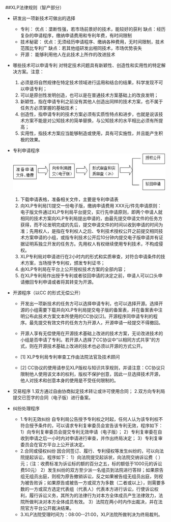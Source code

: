 ##XLP法律规则（智产部分）
* 研发出一项新技术可做出的选择
	* 专利：
优点：垄断性强，若市场前景好的技术，能较好的获利
缺点：经历复杂的申请程序，缴纳申请费用和专利年费，有时间限制
	* 技术秘密：
优点：无须经历申请程序、缴纳各种费用，无时间限制，技术范围比专利广
缺点：若其他组研发出相同技术，市场优势丧失
	* 开源：
能够利用他人在此技术上所作的改进技术



* 哪些技术可以申请专利
对特定技术问题具有新颖性、创造性和实用性的特定解决方案。注意：
	1. 必须是将自然规律在特定技术领域进行运用和结合的结果，科学发现不可以申请专利；
	1. 可以是原创性发明创造，也可以是在普通技术方案基础上的改良发明；
	2. 新颖性，指在申请专利之前没有其他人创造出同样的技术方案，也不属于任务方必须掌握的基础技术；
	3. 创造性，指申请专利的技术方案必须有实质性特点和进步，也就是说该技术方案不能是对公知技术的简单替换，与公知技术的水平相比必须有所提高；
	4. 实用性，指技术方案应当能够制造或使用，具有可实施性，并且能产生积极的效果。


* 专利申请程序
![0](00.jpg)
	1. 下载申请表格，准备相关文件，主要是专利申请表
	2. 向XLP专利局[1]提交一份电子版，缴纳申请费用 XXX元/件先申请原则：电子版文件通过XLP专利局平台提交，实行先申请原则，即两个申请人就相同的技术方案向XLP专利局提出申请的，由最先提交申请文件的任务方获得，而不论发明完成的先后，提交申请文件的时间以收到申请的时间为准；先用权人，是指在专利权人之后、专利技术授权公开之前提交相同技术方案申请的小组，或指专利技术公开后10分钟内提交电子版申请并有证据证明系独立开发的任务方。先用权人有权继续使用专利技术，不构成侵权。
	3. XLP专利局对申请进行在2小时内的形式和实质审查，对符合申请条件的技术方案，当场授予专利权，颁发专利证书；
	4. 由XLP专利局在平台上公开授权技术方案的全部内容；
	5. 在XLP专利局作出授予专利或者驳回申请的决定之前，申请人可以口头申请撤回专利申请或者将其转变为开源。

* 开源程序（以CC 的形式无偿公开）
	* 开发出一项新技术的任务方可以选择申请专利，也可以选择开源。选择开源的小组需要下载并向XLP专利局提交电子版的备案表，并在备案表中注明公布此技术方案文本所使用的CC协议[2]。开源程序同申请专利的程序。最先提交有效文件的任务方为开源人，开源申请一经提交不得撤回。
	* 开源人享有无偿使用在开源技术基础上改进的技术方案，无论改进技术的小组是否申请了专利。若开源人选择了CC协议中“以相同方式共享”的方式，则在开源技术基础上改进的技术也必须以开源的方式公开。

 	* [1]  XLP专利局专利审查工作由法院法官及技术顾问

 	* [2] CC协议的使用请参见XLP版权与知识共享规则，并请注意：CC协议只限制他人使用该文本的权利，版权不保护创意，因此一旦选择技术开源，他人对技术和创意本身的使用是不受任何限制的。

* 交易程序
	1.双方通过自由协商拟定技术转让或许可使用合同；
	2.双方向专利局提交已签字的合同（电子版）进行备案。

* 纠纷处理程序
	* 1.专利无效纠纷
自专利局公告授予专利权之时起，任何人认为该专利权不符合授予条件的，可以请求专利复审委员会宣告该专利无效，程序如下：
    1）向专利复审委员会提交专利无效申请（电子版）；
    2）专利复审委在自收到申请之后一小时内对申请进行审查，并作出终局决定；
    3）专利复审委员会在官方平台上公开该决定。
	* 2.合同或侵权纠纷
	因合同签订、履行、专利侵权等发生纠纷的，可以向法院提起诉讼，程序如下：
    1）向法院提交起诉状，向法院交纳诉讼费（  ）元；（注：收费标准为诉讼标的额的百分之五，标的额低于1000元的诉讼费50元）
   	2）发生纠纷的双方至少派一名组员到法院进行答辩；如果原告组无组员出庭，则视为原告撤销诉讼，反之如果被告组无组员出庭，则视为被告败诉；如果原告或被告一方或双方为多数（二者或以上），则需要多数的一方或双方选定代表组（代表人）代表本方进行诉讼，行使诉讼权利，履行诉讼义务，其所为的法律行为对本方全体成员产生法律效力，法院所做判决对本方全体成员有效。
   	3）法院在两小时内作出裁决，并在法院官方平台公开裁决结果。
	* 3.XLP法院受理时间为：08:00--21:00，XLP法院所做判决为终局裁判。





